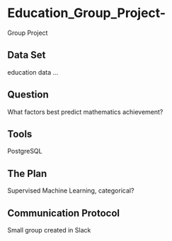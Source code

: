# Education_Group_Project-
Group Project

## Data Set 
education data ...

## Question
What factors best predict mathematics achievement?

## Tools
PostgreSQL

## The Plan
Supervised Machine Learning, categorical?

## Communication Protocol
Small group created in Slack
